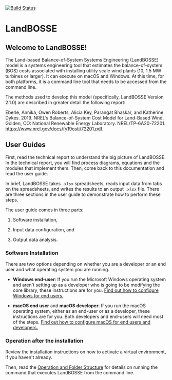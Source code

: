 
[![Build Status](https://travis-ci.com/WISDEM/LandBOSSE.svg?branch=pip_installable)](https://travis-ci.com/WISDEM/LandBOSSE)

# LandBOSSE

## Welcome to LandBOSSE!

The Land-based Balance-of-System Systems Engineering (LandBOSSE) model is a systems engineering tool that estimates the balance-of-system (BOS) costs associated with installing utility scale wind plants (10, 1.5 MW turbines or larger). It can execute on macOS and Windows. At this time, for both platforms, it is a command line tool that needs to be accessed from the command line.

The methods used to develop this model (specifically, LandBOSSE Version 2.1.0) are described in greater detail the following report:

Eberle, Annika, Owen Roberts, Alicia Key, Parangat Bhaskar, and Katherine Dykes.
2019. NREL’s Balance-of-System Cost Model for Land-Based Wind. Golden, CO:
National Renewable Energy Laboratory. NREL/TP-6A20-72201.
https://www.nrel.gov/docs/fy19osti/72201.pdf.

## User Guides

First, read the technical report to understand the big picture of LandBOSSE. In the technical report, you will find process diagrams, equations and the modules that implement them. Then, come back to this documentation and read the user guide.

In brief, LandBOSSE takes `.xlsx` spreadsheets, reads input data from tabs on the spreadsheets, and writes the results to an output `.xlsx` file. There are three sections in the user guide to demonstrate how to perform these steps.

The user guide comes in three parts:

1. Software installation,

2. Input data configuration, and

3. Output data analysis.

### Software Installation

There are two options depending on whether you are a developer or an end user and what operating system you are running.

- **Windows end-user**: If you run the Microsoft Windows operating system and aren't setting up as a developer who is going to be modifying the core library, these instructions are for you. [Find out how to configure Windows for end users.](installation_instructions/windows_end_user.md)

- **macOS end user** and **macOS developer**: If you run the macOS operating system, either as an end-user or as a developer, these instructions are for you. Both developers and end-users will need most of the steps. [Find out how to configure macOS for end users and developers.](installation_instructions/macos_developer.md)

### Operation after the installation

Review the installation instructions on how to activate a virtual environment, if you haven't already.

Then, read the [Operation and Folder Structure](installation_instructions/operation_and_folder_structure.md) for details on running the command that executes LandBOSSE from the command line.
